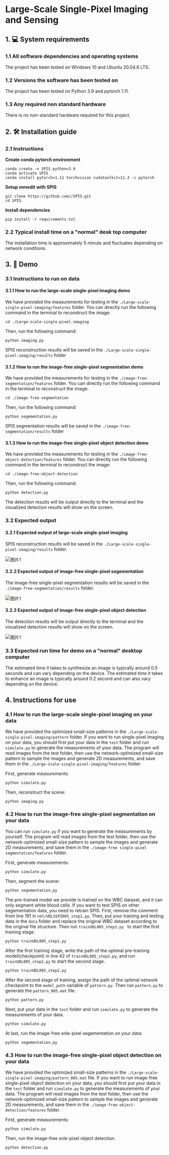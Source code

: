 # Large-Scale Single-Pixel Imaging and Sensing



## 1. 💻 System requirements
### 1.1 All software dependencies and operating systems
The project has been tested on Windows 10 and Ubuntu 20.04.6 LTS.
### 1.2 Versions the software has been tested on
The project has been tested on Python 3.9 and pytorch 1.11.
### 1.3 Any required non standard hardware
There is no non-standard hardware required for this project. 



## 2. 🛠️ Installation guide
### 2.1 Instructions

**Create conda pytorch environment**
```
conda create -n SPIS python=3.9
conda activate SPIS
conda install pytorch=1.11 torchvision cudatoolkit=11.3 -c pytorch
```

**Setup mmedit with SPIS**
```
git clone https://github.com//SPIS.git
cd SPIS
```

**Install dependencies**
```
pip install -r requirements.txt
```
    
### 2.2 Typical install time on a "normal" desk top computer 
The installation time is approximately 5 minute and fluctuates depending on network conditions.

## 3. 🎥 Demo
### 3.1 Instructions to run on data
#### 3.1.1 How to run the large-scale single-pixel imaging demo
We have provided the measurements for testing in the  `./Large-scale-single-pixel-imaging/features` folder. You can directly run the following command in the terminal to reconstruct the image:
```
cd ./Large-scale-single-pixel-imaging
```
Then, run the following command:

```
python imaging.py
```
SPIS reconstruction results will be saved in the `./Large-scale-single-pixel-imaging/results` folder



#### 3.1.2 How to run the image-free single-pixel segmentation demo
We have provided the measurements for testing in the  `./image-free-segmentation/features` folder. You can directly run the following command in the terminal to reconstruct the image:
```
cd ./image-free-segmentation
```
Then, run the following command:

```
python segementation.py
```
SPIS segmentation results will be saved in the `./image-free-segmentation/results` folder


#### 3.1.3 How to run the image-free single-pixel object detection demo
We have provided the measurements for testing in the  `./image-free-object-detection/features` folder. You can directly run the following command in the terminal to reconstruct the image:
```
cd ./image-free-object-detection
```
Then, run the following command:

```
python detection.py
```
The detection results will be output directly to the terminal and the visualized detection results will show on the screen.


### 3.2 Expected output

#### 3.2.1 Expected output of large-scale single-pixel imaging
SPIS reconstruction results will be saved in the `./Large-scale-single-pixel-imaging/results` folder.

![图片1](./images/1.png)

#### 3.2.2 Expected output of image-free single-pixel segementation
The image-free single-pixel segmentation results will be saved in the `./image-free-segmentation/results` folder.

![图片1](./images/2.png)


#### 3.2.3 Expected output of image-free single-pixel object detection
The detection results will be output directly to the terminal and the visualized detection results will show on the screen.

![图片1](./images/3.png)


### 3.3 Expected run time for demo on a "normal" desktop computer
The estimated time it takes to synthesize an image is typically around 0.5 seconds and can vary depending on the device. The estimated time it takes to enhance an image is typically around 0.2 second and can also vary depending on the device.

## 4. Instructions for use
### 4.1 How to run the large-scale single-pixel imaging on your data
We have provided the optimized small-size patterns in the  `./Large-scale-single-pixel-imaging/pattern` folder. If you want to run single-pixel imaging on your data, you should first put your data in the `test` folder and run `simulate.py` to generate the measurements of your data. The program will read images from the test folder, then use the network-optimized small-size pattern to sample the images and generate 2D measurements, and save them in the `./Large-scale-single-pixel-imaging/features` folder.

First, generate measurements:
```
python simulate.py
```
Then, reconstruct the scene:
```
python imaging.py
```

### 4.2 How to run the image-free single-pixel segmentation on your data
You can run `simulate.py`  if you want to generate the measurements by yourself. The program will read images from the test folder, then use the network-optimized small-size pattern to sample the images and generate 2D measurements, and save them in the `./image-free single-pixel segmentation/features` folder.

First, generate measurements:
```
python simulate.py
```
Then, segment the scene:
```
python segementation.py
```
The pre-trained model we provide is trained on the WBC dataset, and it can only segment white blood cells. If you want to test SPIS on other segementation data, you need to retrain SPIS. First, remove the comment from line 191 in `net/UDLSSPI005_step1.py`. Then, put your training and testing data in the `data` folder and replace the original WBC dataset according to the original file structure. Then run  `trainUDL005_step1.py ` to start the first training stage.

```
python trainUDL005_step1.py
```
After the first training stage, write the path of the optimal pre-training model(checkpoint) in line 42 of `trainUDL005_step2.py`, and run `trainUDL005_step2.py` to start the second stage.

```
python trainUDL005_step2.py
```
After the second stage of training, assign the path of the optimal network checkpoint to the `model_path` variable of `pattern.py`. Then run `pattern.py` to generate the `pattern_005.mat` file.
```
python pattern.py
```
Next, put your data in the `test` folder and run `simulate.py` to generate the measurements of your data.
```
python simulate.py
```
At last, run the image-free snle-pixel segementation on your data:
```
python segementation.py
```

### 4.3 How to run the image-free single-pixel object detection on your data
We have provided the optimized small-size patterns in the  `./Large-scale-single-pixel-imaging/pattern_005.mat` file. If you want to run image-free single-pixel object detection on your data, you should first put your data in the `test` folder and run `simulate.py` to generate the measurements of your data. The program will read images from the test folder, then use the network-optimized small-size pattern to sample the images and generate 2D measurements, and save them in the `./image-free-object-detection/features` folder.

First, generate measurements:
```
python simulate.py
```
Then, run the image-free snle-pixel object detection:
```
python detection.py
```
